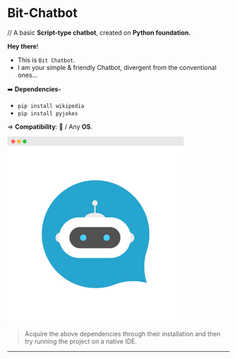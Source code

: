 # Bit-Chatbot

// A basic **Script-type chatbot**, created on **Python foundation.**

**Hey there**!

- This is `Bit Chatbot`.
- I am your simple & friendly Chatbot, divergent from the conventional ones...

➡️ **Dependencies-** <br>
- `pip install wikipedia`                                 
- `pip install pyjokes`

⇒ **Compatibility**:  / Any **OS**.
<br>

<img align="centre" alt="Coding" width="400" src="https://raw.githubusercontent.com/Xenometon/Bit-Chatbot/main/Bit_chatbot.png">


> Acquire the above dependencies through their installation and then try running the project on a native IDE.


------------------------
